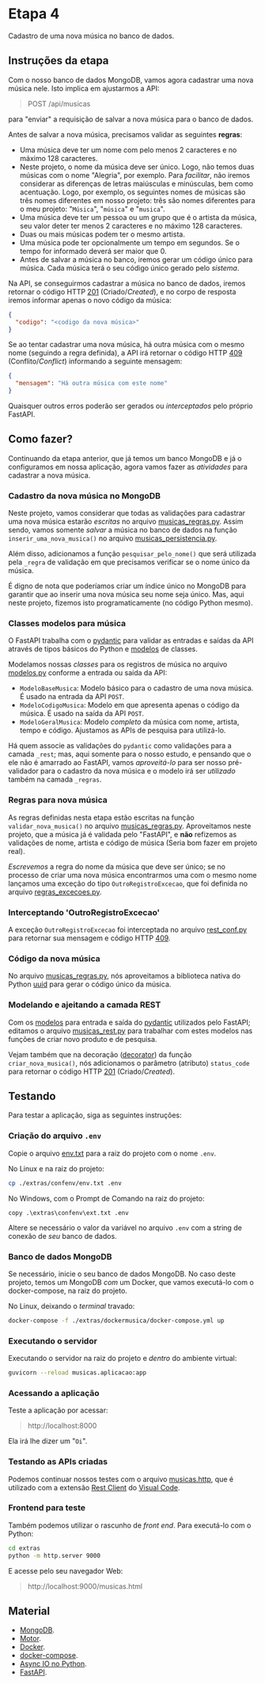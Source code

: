 # Etapa 4

Cadastro de uma nova música no banco de dados.

## Instruções da etapa

Com o nosso banco de dados MongoDB, vamos agora cadastrar uma nova música nele.
Isto implica em ajustarmos a API:

> POST /api/musicas

para "enviar" a requisição de salvar a nova música para o banco de dados.

Antes de salvar a nova música, precisamos validar as seguintes **regras**:

- Uma música deve ter um nome com pelo menos 2 caracteres e no máximo 128
caracteres.
- Neste projeto, o nome da música deve ser único. Logo, não temos duas músicas
com o nome "Alegria", por exemplo. Para _facilitar_, não iremos considerar as
diferenças de letras maiúsculas e minúsculas, bem como acentuação. Logo, por 
exemplo, os seguintes nomes de músicas são três nomes diferentes em nosso projeto:
três são nomes diferentes para o meu projeto: 
"`Música`", "`música`" e "`musica`".
- Uma música deve ter um pessoa ou um grupo que é o artista da música,
seu valor deter ter menos 2 caracteres e no máximo 128 caracteres.
- Duas ou mais músicas podem ter o mesmo artista.
- Uma música pode ter opcionalmente um tempo em segundos. Se o tempo for
informado deverá ser maior que 0.
- Antes de salvar a música no banco, iremos gerar um código único para
música. Cada música terá o seu código único gerado pelo _sistema_.


Na API, se conseguirmos cadastrar a música no banco de dados, iremos retornar o
código HTTP [201](https://developer.mozilla.org/pt-BR/docs/Web/HTTP/Status/201)
(Criado/_Created_), e no corpo de resposta iremos informar apenas o novo 
código da música:

```json
{
  "codigo": "<codigo da nova música>"
}
```

Se ao tentar cadastrar uma nova música, há outra música com o mesmo nome 
(seguindo a regra definida), a API irá retornar o código HTTP 
[409](https://developer.mozilla.org/pt-BR/docs/Web/HTTP/Status/409)
(Conflito/_Conflict_) informando a seguinte mensagem:

```json
{
  "mensagem": "Há outra música com este nome"
}
```

Quaisquer outros erros poderão ser gerados ou _interceptados_ pelo 
próprio FastAPI.

## Como fazer?

Continuando da etapa anterior, que já temos um banco MongoDB 
e já o configuramos em nossa aplicação, agora vamos fazer 
as _atividades_ para cadastrar a nova música.

### Cadastro da nova música no MongoDB

Neste projeto, vamos considerar que todas as validações para cadastrar
uma nova música estarão _escritas_ no arquivo
[musicas_regras.py](./musicas/regras/musicas_regras.py). Assim sendo,
vamos somente *salvar* a música no banco de dados na função
`inserir_uma_nova_musica()` no arquivo 
[musicas_persistencia.py](./musicas/persistencia/musicas_persistencia.py).

Além disso, adicionamos a função `pesquisar_pelo_nome()` que será utilizada
pela `_regra` de validação em que precisamos verificar se o nome único da
música.

É digno de nota que poderíamos criar um índice único no MongoDB para garantir
que ao inserir uma nova música seu nome seja único. Mas, aqui neste projeto,
fizemos isto programaticamente (no código Python mesmo).

### Classes modelos para música

O FastAPI trabalha com o [pydantic](https://pydantic-docs.helpmanual.io/)
para validar as entradas e saídas da API através de tipos básicos do Python
e [modelos](https://fastapi.tiangolo.com/tutorial/extra-models/) de classes. 

Modelamos nossas _classes_ para
os registros de música no arquivo [modelos.py](./musicas/modelos.py) conforme
a entrada ou saída da API:

- `ModeloBaseMusica`: Modelo básico para o cadastro de uma nova música. É 
usado na entrada da API `POST`.
- `ModeloCodigoMusica`: Modelo em que apresenta apenas o código da música.
É usado na saída da API `POST`.
- `ModeloGeralMusica`: Modelo _completo_ da música com nome, artista, tempo 
e código. Ajustamos as APIs de pesquisa para utilizá-lo.

Há quem associe as validações do `pydantic` como validações para a camada
 `_rest`; mas, aqui somente para o nosso estudo, e pensando que o ele não é 
 amarrado ao FastAPI, vamos _aproveitá-lo_ para ser nosso pré-validador para
o cadastro da nova música e o modelo irá ser _utilizado_ também na camada
`_regras`.


### Regras para nova música

As regras definidas nesta etapa estão escritas na função `validar_nova_musica()`
no arquivo [musicas_regras.py](./musicas/regras/musicas_regras.py). Aproveitamos
neste projeto, que a música já é validada pelo "FastAPI", e **não** refizemos
as validações de nome, artista e código de música (Seria bom fazer em projeto
real). 

_Escrevemos_ a regra do nome da música que deve ser único; se no processo de criar
uma nova música encontrarmos uma com o mesmo nome lançamos uma exceção do 
tipo `OutroRegistroExcecao`, que foi definida no arquivo 
[regras_excecoes.py](./musicas/regras/regras_excecoes.py).

### Interceptando 'OutroRegistroExcecao'

A exceção `OutroRegistroExcecao` foi interceptada no arquivo 
[rest_conf.py](./musicas/rest/rest_conf.py) para retornar sua mensagem e código
HTTP [409](https://developer.mozilla.org/pt-BR/docs/Web/HTTP/Status/409).

### Código da nova música

No arquivo [musicas_regras.py](./musicas/regras/musicas_regras.py), nós aproveitamos
a biblioteca nativa do Python [uuid](./https://docs.python.org/3/library/uuid.html)
para gerar o código único da música.

### Modelando e ajeitando a camada REST

Com os [modelos](./musicas/modelos.py) para entrada e saída do 
[pydantic](https://fastapi.tiangolo.com/tutorial/extra-models/) utilizados pelo FastAPI;
editamos o arquivo [musicas_rest.py](./musicas/rest/musicas_rest.py) para trabalhar
com estes modelos nas funções de criar novo produto e de pesquisa.

Vejam também que na decoração ([decorator](https://peps.python.org/pep-0318/))
da função `criar_nova_musica()`, nós adicionamos o parâmetro (atributo) 
`status_code` para retornar o código HTTP 
[201](https://developer.mozilla.org/pt-BR/docs/Web/HTTP/Status/201) (Criado/_Created_).


## Testando

Para testar a aplicação, siga as seguintes instruções:

### Criação do arquivo `.env`

Copie o arquivo [env.txt](./extras/confenv/env.txt) para a raiz do projeto com o nome `.env`.

No Linux e na raiz do projeto:

```sh
cp ./extras/confenv/env.txt .env
```

No Windows, com o Prompt de Comando na raiz do projeto:

```batch
copy .\extras\confenv\ext.txt .env
```

Altere se necessário o valor da variável no arquivo `.env`
com a string de conexão de *seu* banco de dados.

### Banco de dados MongoDB

Se necessário, inicie o seu banco de dados MongoDB.
No caso deste projeto, temos um MongoDB _com_ um Docker,
que vamos executá-lo com o docker-compose, na raiz do projeto.

No Linux, deixando o _terminal_ travado: 
```sh
docker-compose -f ./extras/dockermusica/docker-compose.yml up
```

### Executando o servidor

Executando o servidor na raiz do projeto e _dentro_ do ambiente virtual:

```sh
guvicorn --reload musicas.aplicacao:app
```

### Acessando a aplicação

Teste a aplicação por acessar: 

> http://localhost:8000

Ela irá lhe dizer um "`Oi`".

### Testando as APIs criadas

Podemos continuar nossos testes com o arquivo 
[musicas.http](./extras/musicas.http), que é utilizado com 
a extensão [Rest Client](https://marketplace.visualstudio.com/items?itemName=humao.rest-client)
do [Visual Code](https://code.visualstudio.com/).

### Frontend para teste

Também podemos utilizar o rascunho de _front_ _end_.
Para executá-lo com o Python:

```sh
cd extras
python -m http.server 9000
```

E acesse pelo seu navegador Web:

> http://localhost:9000/musicas.html

## Material

- [MongoDB](https://www.mongodb.com/).
- [Motor](https://motor.readthedocs.io/en/stable/).
- [Docker](https://docs.docker.com).
- [docker-compose](https://docs.docker.com/compose/).
- [Async IO no Python](https://realpython.com/async-io-python/).
- [FastAPI](https://fastapi.tiangolo.com/tutorial/).

